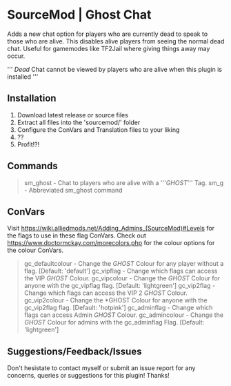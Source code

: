 # SourceMod | Ghost Chat
Adds a new chat option for players who are currently dead to speak to those who are alive. This disables alive players from seeing the normal dead chat. Useful for gamemodes like TF2Jail where giving things away may occur.

'''
*Dead* Chat cannot be viewed by players who are alive when this plugin is installed
'''

## Installation
1. Download latest release or source files
2. Extract all files into the 'sourcemod/' folder
3. Configure the ConVars and Translation files to your liking
4. ??
5. Profit!?!

## Commands
> sm_ghost <message> - Chat to players who are alive with a '''*GHOST*''' Tag.
> sm_g <message> - Abbreviated sm_ghost command

## ConVars
Visit https://wiki.alliedmods.net/Adding_Admins_(SourceMod)#Levels for the flags to use in these flag ConVars.
Check out https://www.doctormckay.com/morecolors.php for the colour options for the colour ConVars.

> gc_defaultcolour <colour> - Change the *GHOST* Colour for any player without a flag. [Default: 'default']
> gc_vipflag <flag> - Change which flags can access the VIP *GHOST* Colour.
> gc_vipcolour <colour> - Change the *GHOST* Colour for anyone with the gc_vipflag flag. [Default: 'lightgreen']
> gc_vip2flag <flag> - Change which flags can access the VIP 2 *GHOST* Colour.
> gc_vip2colour <colour> - Change the *GHOST Colour for anyone with the gc_vip2flag flag. [Default: 'hotpink']
> gc_adminflag <flag> - Change which flags can access Admin *GHOST* Colour.
> gc_admincolour <colour> - Change the *GHOST* Colour for admins with the gc_adminflag Flag. [Default: 'lightgreen']
  
## Suggestions/Feedback/Issues

Don't hesistate to contact myself or submit an issue report for any concerns, queries or suggestions for this plugin!
Thanks!

